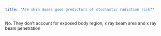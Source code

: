 ```yaml
---
title: "Are skin doses good predictors of stochastic radiation risk?"
---
```

No. They don't account for exposed body region, x ray beam area and x ray beam penetration

